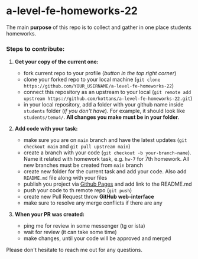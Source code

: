 # a-level-fe-homeworks-22

The main **purpose** of this repo is to collect and gather in one place students homeworks.

### Steps to contribute:

1. **Get your copy of the current one:**

   - fork current repo to your profile (_button in the top right corner_)
   - clone your forked repo to your local machine (`git clone https://github.com/YOUR_USERNAME/a-level-fe-homeworks-22`)
   - connect this repository as an upstream to your local (`git remote add upstream https://github.com/kottans/a-level-fe-homeworks-22.git`)
   - in your local repository, add a folder with your github name inside `students` folder (_if you don't have_). For example, it should look like `students/temu4/`. **All changes you make must be in your folder**.

2. **Add code with your task:**

   - make sure you are on `main` branch and have the latest updates (`git checkout main` and `git pull upstream main`)
   - create a branch with your code (`git checkout -b your-branch-name`). Name it related with homework task, e.g. `hw-7` for 7th homework. All new branches must be created from `main` branch
   - create new folder for the current task and add your code. Also add `README.md` file along with your files
   - publish you project via [Github Pages](https://docs.github.com/en/pages/getting-started-with-github-pages/creating-a-github-pages-site#creating-your-site) and add link to the README.md
   - push your code to th remote repo (`git push`)
   - create new Pull Request throw **GitHub web-interface**
   - make sure to resolve any merge conflicts if there are any

3. **When your PR was created:**
   - ping me for review in some messenger (tg or ista)
   - wait for review (it can take some time)
   - make changes, until your code will be approved and merged

Please don't hesitate to reach me out for any questions.
